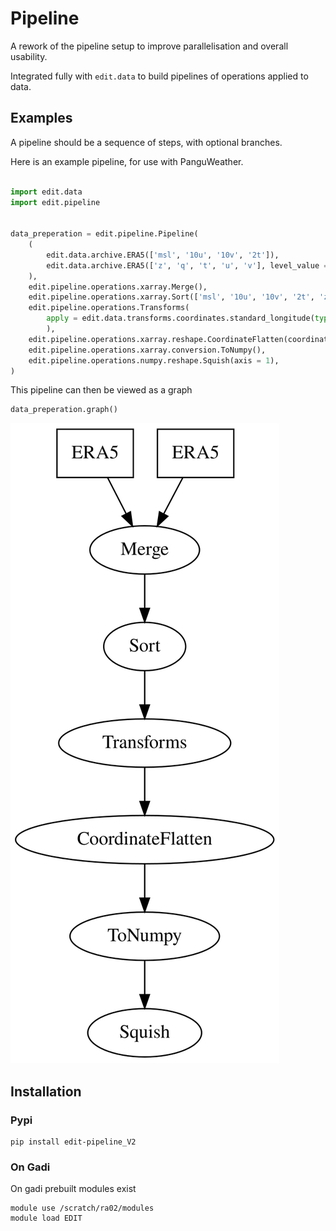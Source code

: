 # Pipeline

A rework of the pipeline setup to improve parallelisation and overall usability.

Integrated fully with `edit.data` to build pipelines of operations applied to data.

## Examples

A pipeline should be a sequence of steps, with optional branches.

Here is an example pipeline, for use with PanguWeather.

```python

import edit.data
import edit.pipeline


data_preperation = edit.pipeline.Pipeline(
    (
        edit.data.archive.ERA5(['msl', '10u', '10v', '2t']), 
        edit.data.archive.ERA5(['z', 'q', 't', 'u', 'v'], level_value = [50, 100, 150, 200, 250, 300, 400, 500, 600, 700, 850, 925, 1000])
    ),
    edit.pipeline.operations.xarray.Merge(),
    edit.pipeline.operations.xarray.Sort(['msl', '10u', '10v', '2t', 'z', 'q', 't', 'u', 'v']),
    edit.pipeline.operations.Transforms(
        apply = edit.data.transforms.coordinates.standard_longitude(type = '0-360') + edit.data.transforms.coordinates.ReIndex(level = 'reversed')
        ),
    edit.pipeline.operations.xarray.reshape.CoordinateFlatten(coordinate = 'level'),
    edit.pipeline.operations.xarray.conversion.ToNumpy(),
    edit.pipeline.operations.numpy.reshape.Squish(axis = 1),
)
```

This pipeline can then be viewed as a graph

```python
data_preperation.graph()
```

![Pipeline Graph](./assets/pipeline_example.svg)

## Installation

### Pypi

```shell
pip install edit-pipeline_V2
```

### On Gadi

On gadi prebuilt modules exist

```shell
module use /scratch/ra02/modules
module load EDIT
```
